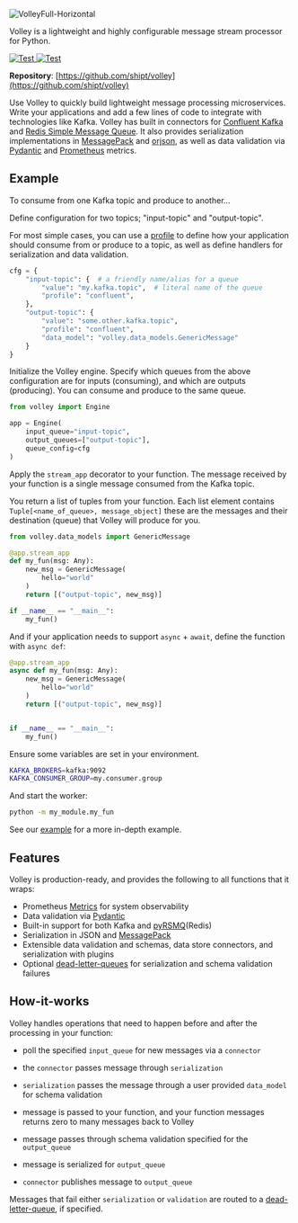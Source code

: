 ![VolleyFull-Horizontal](https://user-images.githubusercontent.com/81711984/149005139-f0441dcf-c76e-4112-baf1-998d0a6abdbb.png)


Volley is a lightweight and highly configurable message stream processor for Python.

<a href="https://drone.shipt.com/shipt/py-volley" target="_blank">
    <img src="https://drone.shipt.com/api/badges/shipt/py-volley/status.svg?ref=refs/heads/main" alt="Test">
</a>
<a href="https://codecov.io/gh/shipt/py-volley" target="_blank">
    <img src="https://codecov.io/gh/shipt/py-volley/branch/main/graph/badge.svg?token=axP0uxJwPX" alt="Test">
</a>

**Repository**: [https://github.com/shipt/volley](https://github.com/shipt/volley)


Use Volley to quickly build lightweight message processing microservices. Write your applications and add a few lines of code to integrate with technologies like Kafka. Volley has built in connectors for [Confluent Kafka](https://github.com/confluentinc/confluent-kafka-python) and [Redis Simple Message Queue](https://github.com/mlasevich/PyRSMQ). It also provides serialization implementations in [MessagePack](https://github.com/msgpack/msgpack-python) and [orjson](https://github.com/ijl/orjson), as well as data validation via [Pydantic](https://github.com/samuelcolvin/pydantic) and [Prometheus](https://github.com/prometheus/client_python) metrics.


## Example

To consume from one Kafka topic and produce to another...

Define configuration for two topics; "input-topic" and "output-topic".

For most simple cases, you can use a [profile](./profiles.md) to define how your application should consume from or produce to a topic, as well as define handlers for serialization and data validation.

```python
cfg = {
    "input-topic": {  # a friendly name/alias for a queue
        "value": "my.kafka.topic",  # literal name of the queue
        "profile": "confluent",
    },
    "output-topic": {
        "value": "some.other.kafka.topic",
        "profile": "confluent",
        "data_model": "volley.data_models.GenericMessage"
    }
}
```

Initialize the Volley engine. Specify which queues from the above configuration are for inputs (consuming), and which are outputs (producing). You can consume and produce to the same queue.

```python
from volley import Engine

app = Engine(
    input_queue="input-topic",
    output_queues=["output-topic"],
    queue_config=cfg
)
```

Apply the `stream_app` decorator to your function. The message received by your function is a single message consumed from the Kafka topic.

You return a list of tuples from your function. Each list element contains `Tuple[<name_of_queue>, message_object]` these are the messages and their destination (queue) that Volley will produce for you. 

```python
from volley.data_models import GenericMessage

@app.stream_app
def my_fun(msg: Any):
    new_msg = GenericMessage(
        hello="world"
    )
    return [("output-topic", new_msg)]

if __name__ == "__main__":
    my_fun()
```

And if your application needs to support `async` + `await`, define the function with `async def`:

```python
@app.stream_app
async def my_fun(msg: Any):
    new_msg = GenericMessage(
        hello="world"
    )
    return [("output-topic", new_msg)]


if __name__ == "__main__":
    my_fun()
```

Ensure some variables are set in your environment.

```bash
KAFKA_BROKERS=kafka:9092
KAFKA_CONSUMER_GROUP=my.consumer.group
```

And start the worker:

```bash
python -m my_module.my_fun
```

See our [example](./example.md) for a more in-depth example.

## Features

Volley is production-ready, and provides the following to all functions that it wraps:

- Prometheus [Metrics](./metrics.md) for system observability
- Data validation via [Pydantic](https://pydantic-docs.helpmanual.io/)
- Built-in support for both Kafka and [pyRSMQ](https://github.com/mlasevich/PyRSMQ)(Redis)
- Serialization in JSON and [MessagePack](https://msgpack.org/index.html)
- Extensible data validation and schemas, data store connectors, and serialization with plugins
- Optional [dead-letter-queues](deadletterqueue.md) for serialization and schema validation failures

## How-it-works

Volley handles operations that need to happen before and after the processing in your function:

  - poll the specified `input_queue` for new messages via a `connector`

  - the `connector` passes message through `serialization`

  - `serialization` passes the message through a user provided `data_model` for schema validation

  - message is passed to your function, and your function messages returns zero to many messages back to Volley

  - message passes through schema validation specified for the `output_queue`

  - message is serialized for `output_queue`

  - `connector` publishes message to `output_queue`


Messages that fail either `serialization` or `validation` are routed to a [dead-letter-queue](./deadletterqueue.md), if specified.